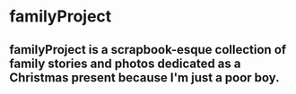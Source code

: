 # familyProject
## familyProject is a scrapbook-esque collection of family stories and photos dedicated as a Christmas present because I'm just a poor boy.